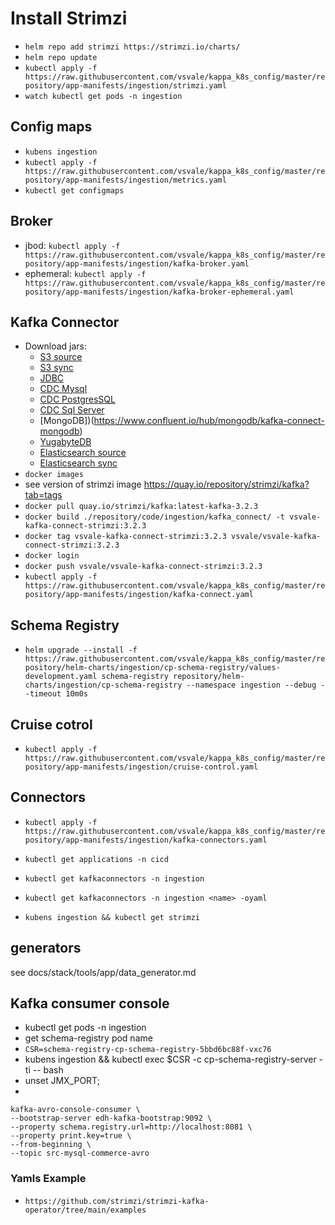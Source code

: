 # Install Strimzi

- `helm repo add strimzi https://strimzi.io/charts/`
- `helm repo update`
- `kubectl apply -f https://raw.githubusercontent.com/vsvale/kappa_k8s_config/master/repository/app-manifests/ingestion/strimzi.yaml`
- `watch kubectl get pods -n ingestion`

## Config maps

- `kubens ingestion`
- `kubectl apply -f https://raw.githubusercontent.com/vsvale/kappa_k8s_config/master/repository/app-manifests/ingestion/metrics.yaml`
- `kubectl get configmaps`

## Broker

- jbod: `kubectl apply -f https://raw.githubusercontent.com/vsvale/kappa_k8s_config/master/repository/app-manifests/ingestion/kafka-broker.yaml`
- ephemeral: `kubectl apply -f https://raw.githubusercontent.com/vsvale/kappa_k8s_config/master/repository/app-manifests/ingestion/kafka-broker-ephemeral.yaml`

## Kafka Connector
- Download jars:
  - [S3 source](https://www.confluent.io/hub/confluentinc/kafka-connect-s3-source)
  - [S3 sync](https://www.confluent.io/hub/confluentinc/kafka-connect-s3)
  - [JDBC](https://www.confluent.io/hub/confluentinc/kafka-connect-jdbc)
  - [CDC Mysql](https://www.confluent.io/hub/debezium/debezium-connector-mysql)
  - [CDC PostgresSQL](https://www.confluent.io/hub/debezium/debezium-connector-postgresql)
  - [CDC Sql Server](https://www.confluent.io/hub/debezium/debezium-connector-sqlserver)
  - [MongoDB])(https://www.confluent.io/hub/mongodb/kafka-connect-mongodb)
  - [YugabyteDB](https://www.confluent.io/hub/yugabyteinc/yb-kafka-connector)
  - [Elasticsearch source](https://www.confluent.io/hub/dariobalinzo/kafka-connect-elasticsearch-source)
  - [Elasticsearch sync](https://www.confluent.io/hub/confluentinc/kafka-connect-elasticsearch)
- `docker images`
- see version of strimzi image https://quay.io/repository/strimzi/kafka?tab=tags
- `docker pull quay.io/strimzi/kafka:latest-kafka-3.2.3`
- `docker build ./repository/code/ingestion/kafka_connect/ -t vsvale-kafka-connect-strimzi:3.2.3`
- `docker tag vsvale-kafka-connect-strimzi:3.2.3 vsvale/vsvale-kafka-connect-strimzi:3.2.3`
- `docker login`
- `docker push vsvale/vsvale-kafka-connect-strimzi:3.2.3`
- `kubectl apply -f https://raw.githubusercontent.com/vsvale/kappa_k8s_config/master/repository/app-manifests/ingestion/kafka-connect.yaml`

## Schema Registry
- `helm upgrade --install -f https://raw.githubusercontent.com/vsvale/kappa_k8s_config/master/repository/helm-charts/ingestion/cp-schema-registry/values-development.yaml schema-registry repository/helm-charts/ingestion/cp-schema-registry --namespace ingestion --debug --timeout 10m0s`

## Cruise cotrol
- `kubectl apply -f https://raw.githubusercontent.com/vsvale/kappa_k8s_config/master/repository/app-manifests/ingestion/cruise-control.yaml`

## Connectors
- `kubectl apply -f https://raw.githubusercontent.com/vsvale/kappa_k8s_config/master/repository/app-manifests/ingestion/kafka-connectors.yaml`

- `kubectl get applications -n cicd`
- `kubectl get kafkaconnectors -n ingestion`
- `kubectl get kafkaconnectors -n ingestion <name> -oyaml`
- `kubens ingestion && kubectl get strimzi`

## generators
see docs/stack/tools/app/data_generator.md

## Kafka consumer console
- kubectl get pods -n ingestion
- get schema-registry pod name
- `CSR=schema-registry-cp-schema-registry-5bbd6bc88f-vxc76`
- kubens ingestion && kubectl exec $CSR -c cp-schema-registry-server -ti -- bash
- unset JMX_PORT;
- 
```
kafka-avro-console-consumer \
--bootstrap-server edh-kafka-bootstrap:9092 \
--property schema.registry.url=http://localhost:8081 \
--property print.key=true \
--from-beginning \
--topic src-mysql-commerce-avro
```

### Yamls Example

- `https://github.com/strimzi/strimzi-kafka-operator/tree/main/examples`
